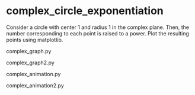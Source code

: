 # complex_circle_exponentiation

Consider a circle with center 1 and radius 1 in the complex plane.
Then, the number corresponding to each point is raised to a power. 
Plot the resulting points using matplotlib.


complex_graph.py

complex_graph2.py

complex_animation.py

complex_animation2.py
